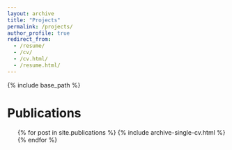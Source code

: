 ```yaml
---
layout: archive
title: "Projects"
permalink: /projects/
author_profile: true
redirect_from:
  - /resume/
  - /cv/
  - /cv.html/
  - /resume.html/
---
```


{% include base_path %}

Publications
======
  <ul>{% for post in site.publications %}
    {% include archive-single-cv.html %}
  {% endfor %}</ul>
